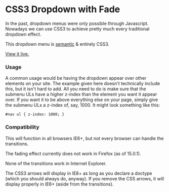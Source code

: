 CSS3 Dropdown with Fade
========================

In the past, dropdown menus were only possible through Javascript. Nowadays we can use CSS3 to achieve pretty much every traditional dropdown effect.

This dropdown menu is [semantic][sem] & entirely CSS3.

[View it live.][sbc]

[sem]: http://en.wikipedia.org/wiki/Semantic_Web "Semantic Web"
[sbc]: http://jmeas.com/projects/git/dd1/menu.html  "CSS3 Dropdown with Fade"

### Usage

A common usage would be having the dropdown appear over other elements on your site. The example given here doesn't technically include this, but it isn't hard to add.
All you need to do is make sure that the submenu ULs have a higher z-index than the element you want it appear over. If you want it to be above everything else on your page, simply give the submenu ULs a z-index of, say, 1000. It might look something like this:

	#nav ul { z-index: 1000; }

### Compatibility

This will function in all browsers IE6+, but not every browser can handle the transitions.

The fading effect currently does not work in Firefox (as of 15.0.1).

None of the transitions work in Internet Explorer.

The CSS3 arrows will display in IE8+ as long as you declare a doctype (which you should always do, anyway). If you remove the CSS arrows, it will display properly in IE6+ (aside from the transitions).
